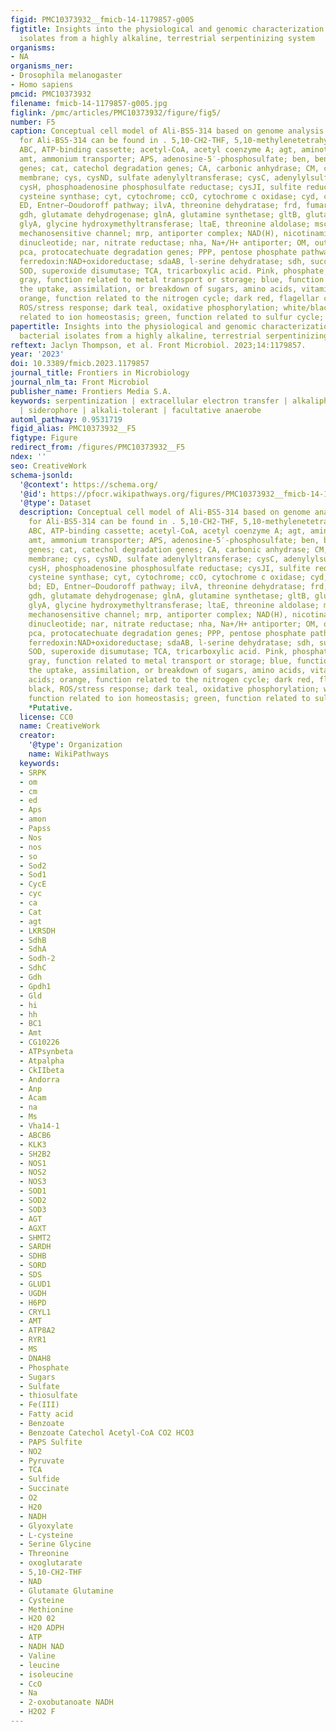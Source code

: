 ```yaml
---
figid: PMC10373932__fmicb-14-1179857-g005
figtitle: Insights into the physiological and genomic characterization of three bacterial
  isolates from a highly alkaline, terrestrial serpentinizing system
organisms:
- NA
organisms_ner:
- Drosophila melanogaster
- Homo sapiens
pmcid: PMC10373932
filename: fmicb-14-1179857-g005.jpg
figlink: /pmc/articles/PMC10373932/figure/fig5/
number: F5
caption: Conceptual cell model of Ali-BS5-314 based on genome analysis. Annotations
  for Ali-BS5-314 can be found in . 5,10-CH2-THF, 5,10-methylenetetrahydrofolate;
  ABC, ATP-binding cassette; acetyl-CoA, acetyl coenzyme A; agt, aminotransferase/transaminase;
  amt, ammonium transporter; APS, adenosine-5′-phosphosulfate; ben, benzoate degradation
  genes; cat, catechol degradation genes; CA, carbonic anhydrase; CM, cytoplasmic
  membrane; cys, cysND, sulfate adenylyltransferase; cysC, adenylylsulfate kinase;
  cysH, phosphoadenosine phosphosulfate reductase; cysJI, sulfite reductase; cysK,
  cysteine synthase; cyt, cytochrome; ccO, cytochrome c oxidase; cyd, cytochrome bd;
  ED, Entner–Doudoroff pathway; ilvA, threonine dehydratase; frd, fumarate reductase;
  gdh, glutamate dehydrogenase; glnA, glutamine synthetase; gltB, glutamate synthase;
  glyA, glycine hydroxymethyltransferase; ltaE, threonine aldolase; msc, miniconductance
  mechanosensitive channel; mrp, antiporter complex; NAD(H), nicotinamide adenine
  dinucleotide; nar, nitrate reductase; nha, Na+/H+ antiporter; OM, outer membrane;
  pca, protocatechuate degradation genes; PPP, pentose phosphate pathway; rnf, Na+-translocating
  ferredoxin:NAD+oxidoreductase; sdaAB, l-serine dehydratase; sdh, succinate dehydrogenase;
  SOD, superoxide disumutase; TCA, tricarboxylic acid. Pink, phosphate transporter;
  gray, function related to metal transport or storage; blue, function related to
  the uptake, assimilation, or breakdown of sugars, amino acids, vitamin, fatty acids;
  orange, function related to the nitrogen cycle; dark red, flagellar complex; black,
  ROS/stress response; dark teal, oxidative phosphorylation; white/black, function
  related to ion homeostasis; green, function related to sulfur cycle; *Putative.
papertitle: Insights into the physiological and genomic characterization of three
  bacterial isolates from a highly alkaline, terrestrial serpentinizing system.
reftext: Jaclyn Thompson, et al. Front Microbiol. 2023;14:1179857.
year: '2023'
doi: 10.3389/fmicb.2023.1179857
journal_title: Frontiers in Microbiology
journal_nlm_ta: Front Microbiol
publisher_name: Frontiers Media S.A.
keywords: serpentinization | extracellular electron transfer | alkaliphile | genome
  | siderophore | alkali-tolerant | facultative anaerobe
automl_pathway: 0.9531719
figid_alias: PMC10373932__F5
figtype: Figure
redirect_from: /figures/PMC10373932__F5
ndex: ''
seo: CreativeWork
schema-jsonld:
  '@context': https://schema.org/
  '@id': https://pfocr.wikipathways.org/figures/PMC10373932__fmicb-14-1179857-g005.html
  '@type': Dataset
  description: Conceptual cell model of Ali-BS5-314 based on genome analysis. Annotations
    for Ali-BS5-314 can be found in . 5,10-CH2-THF, 5,10-methylenetetrahydrofolate;
    ABC, ATP-binding cassette; acetyl-CoA, acetyl coenzyme A; agt, aminotransferase/transaminase;
    amt, ammonium transporter; APS, adenosine-5′-phosphosulfate; ben, benzoate degradation
    genes; cat, catechol degradation genes; CA, carbonic anhydrase; CM, cytoplasmic
    membrane; cys, cysND, sulfate adenylyltransferase; cysC, adenylylsulfate kinase;
    cysH, phosphoadenosine phosphosulfate reductase; cysJI, sulfite reductase; cysK,
    cysteine synthase; cyt, cytochrome; ccO, cytochrome c oxidase; cyd, cytochrome
    bd; ED, Entner–Doudoroff pathway; ilvA, threonine dehydratase; frd, fumarate reductase;
    gdh, glutamate dehydrogenase; glnA, glutamine synthetase; gltB, glutamate synthase;
    glyA, glycine hydroxymethyltransferase; ltaE, threonine aldolase; msc, miniconductance
    mechanosensitive channel; mrp, antiporter complex; NAD(H), nicotinamide adenine
    dinucleotide; nar, nitrate reductase; nha, Na+/H+ antiporter; OM, outer membrane;
    pca, protocatechuate degradation genes; PPP, pentose phosphate pathway; rnf, Na+-translocating
    ferredoxin:NAD+oxidoreductase; sdaAB, l-serine dehydratase; sdh, succinate dehydrogenase;
    SOD, superoxide disumutase; TCA, tricarboxylic acid. Pink, phosphate transporter;
    gray, function related to metal transport or storage; blue, function related to
    the uptake, assimilation, or breakdown of sugars, amino acids, vitamin, fatty
    acids; orange, function related to the nitrogen cycle; dark red, flagellar complex;
    black, ROS/stress response; dark teal, oxidative phosphorylation; white/black,
    function related to ion homeostasis; green, function related to sulfur cycle;
    *Putative.
  license: CC0
  name: CreativeWork
  creator:
    '@type': Organization
    name: WikiPathways
  keywords:
  - SRPK
  - om
  - cm
  - ed
  - Aps
  - amon
  - Papss
  - Nos
  - nos
  - so
  - Sod2
  - Sod1
  - CycE
  - cyc
  - ca
  - Cat
  - agt
  - LKRSDH
  - SdhB
  - SdhA
  - Sodh-2
  - SdhC
  - Gdh
  - Gpdh1
  - Gld
  - hi
  - hh
  - BC1
  - Amt
  - CG10226
  - ATPsynbeta
  - Atpalpha
  - CkIIbeta
  - Andorra
  - Anp
  - Acam
  - na
  - Ms
  - Vha14-1
  - ABCB6
  - KLK3
  - SH2B2
  - NOS1
  - NOS2
  - NOS3
  - SOD1
  - SOD2
  - SOD3
  - AGT
  - AGXT
  - SHMT2
  - SARDH
  - SDHB
  - SORD
  - SDS
  - GLUD1
  - UGDH
  - H6PD
  - CRYL1
  - AMT
  - ATP8A2
  - RYR1
  - MS
  - DNAH8
  - Phosphate
  - Sugars
  - Sulfate
  - thiosulfate
  - Fe(III)
  - Fatty acid
  - Benzoate
  - Benzoate Catechol Acetyl-CoA CO2 HCO3
  - PAPS Sulfite
  - NO2
  - Pyruvate
  - TCA
  - Sulfide
  - Succinate
  - O2
  - H20
  - NADH
  - Glyoxylate
  - L-cysteine
  - Serine Glycine
  - Threonine
  - oxoglutarate
  - 5,10-CH2-THF
  - NAD
  - Glutamate Glutamine
  - Cysteine
  - Methionine
  - H2O 02
  - H20 ADPH
  - ATP
  - NADH NAD
  - Valine
  - leucine
  - isoleucine
  - CcO
  - Na
  - 2-oxobutanoate NADH
  - H2O2 F
---
```

